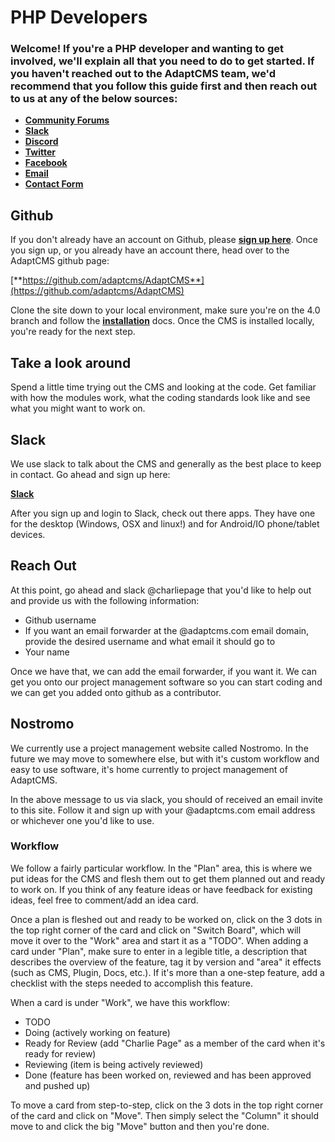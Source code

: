 # PHP Developers

### Welcome! If you're a PHP developer and wanting to get involved, we'll explain all that you need to do to get started. If you haven't reached out to the AdaptCMS team, we'd recommend that you follow this guide first and then reach out to us at any of the below sources:

* [**Community Forums**](https://www.adaptcms.com/community)
* [**Slack**](https://www.adaptcms.com/slack)
* [**Discord**](https://discord.gg/2az3BzZ)
* [**Twitter**](https://twitter.com/adaptcms)
* [**Facebook**](https://www.facebook.com/AdaptCMS-104913829614704)
* [**Email**](mail:charlie@adaptcms.com)
* [**Contact Form**](https://www.adaptcms.com/pages/contact)

## Github

If you don't already have an account on Github, please [**sign up here**](https://github.com/join?source=header-home). Once you sign up, or you already have an account there, head over to the AdaptCMS github page:

[**https://github.com/adaptcms/AdaptCMS**](https://github.com/adaptcms/AdaptCMS)

Clone the site down to your local environment, make sure you're on the 4.0 branch and follow the [**installation**](//Getting-Started/installation.md) docs. Once the CMS is installed locally, you're ready for the next step.

## Take a look around

Spend a little time trying out the CMS and looking at the code. Get familiar with how the modules work, what the coding standards look like and see what you might want to work on.

## Slack

We use slack to talk about the CMS and generally as the best place to keep in contact. Go ahead and sign up here:

[**Slack**](https://www.adaptcms.com/slack)

After you sign up and login to Slack, check out there apps. They have one for the desktop \(Windows, OSX and linux!\) and for Android/IO phone/tablet devices.

## Reach Out

At this point, go ahead and slack @charliepage that you'd like to help out and provide us with the following information:

* Github username
* If you want an email forwarder at the @adaptcms.com email domain, provide the desired username and what email it should go to
* Your name

Once we have that, we can add the email forwarder, if you want it. We can get you onto our project management software so you can start coding and we can get you added onto github as a contributor.

## Nostromo

We currently use a project management website called Nostromo. In the future we may move to somewhere else, but with it's custom workflow and easy to use software, it's home currently to project management of AdaptCMS.

In the above message to us via slack, you should of received an email invite to this site. Follow it and sign up with your @adaptcms.com email address or whichever one you'd like to use.

### Workflow

We follow a fairly particular workflow. In the "Plan" area, this is where we put ideas for the CMS and flesh them out to get them planned out and ready to work on. If you think of any feature ideas or have feedback for existing ideas, feel free to comment/add an idea card.

Once a plan is fleshed out and ready to be worked on, click on the 3 dots in the top right corner of the card and click on "Switch Board", which will move it over to the "Work" area and start it as a "TODO". When adding a card under "Plan", make sure to enter in a legible title, a description that describes the overview of the feature, tag it by version and "area" it effects \(such as CMS, Plugin, Docs, etc.\). If it's more than a one-step feature, add a checklist with the steps needed to accomplish this feature.

When a card is under "Work", we have this workflow:

* TODO
* Doing \(actively working on feature\)
* Ready for Review \(add "Charlie Page" as a member of the card when it's ready for review\)
* Reviewing \(item is being actively reviewed\)
* Done \(feature has been worked on, reviewed and has been approved and pushed up\)

To move a card from step-to-step, click on the 3 dots in the top right corner of the card and click on "Move". Then simply select the "Column" it should move to and click the big "Move" button and then you're done.



